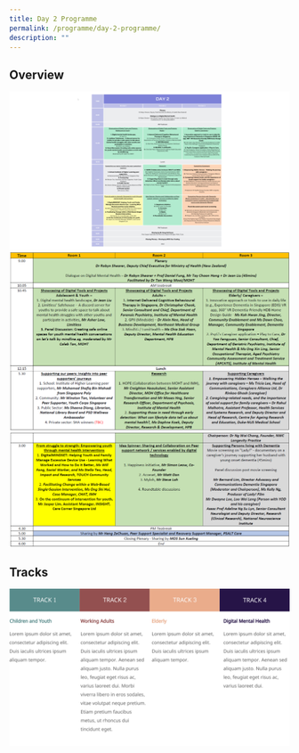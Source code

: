 ```yaml
---
title: Day 2 Programme
permalink: /programme/day-2-programme/
description: ""
---
```

## Overview
![](/images/Programme/smhc2023day2.png)
![](/images/Programme/day2-1.png)
![](/images/Programme/day2-2.png)
## Tracks
![](/images/Tracks.png)